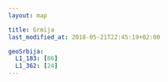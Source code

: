 ```yaml
---
layout: map

title: Grmija
last_modified_at: 2018-05-21T22:45:19+02:00

geoSrbija:
  L1_183: [86]
  L1_362: [24]
---
```

